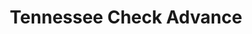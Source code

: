 ---
title: Tennessee Check Advance
slug: tennessee-check-advance
updated-on: '2024-05-30T13:44:31.749Z'
created-on: '2024-05-30T13:41:46.671Z'
published-on: '2024-05-30T13:54:32.469Z'
f_city-state-2:
- cms/city/dyersburg-tn.md
- cms/city/ripley-tn.md
- cms/city/cleveland-tn.md
- cms/city/somerville-tn.md
- cms/city/atoka-tn.md
- cms/city/lexington-tn.md
- cms/city/eads-tn.md
- cms/city/mc-kenzie-tn.md
f_locations:
- cms/payday-loan/tennessee-check-advance-27194.md
- cms/payday-loan/tennessee-check-advance-27195.md
- cms/payday-loan/tennessee-check-advance-27196.md
- cms/payday-loan/tennessee-check-advance-27197.md
- cms/payday-loan/tennessee-check-advance-27198.md
- cms/payday-loan/tennessee-check-advance-27199.md
- cms/payday-loan/tennessee-check-advance-27200.md
- cms/payday-loan/tennessee-check-advance-27201.md
- cms/payday-loan/tennessee-check-advance-27202.md
- cms/payday-loan/tennessee-check-advance-27203.md
- cms/payday-loan/tennessee-check-advance-27204.md
- cms/payday-loan/tennessee-check-advance-27205.md
- cms/payday-loan/tennessee-check-advance-27206.md
f_states:
- cms/state/tennessee.md
layout: '[company].html'
tags: company
---